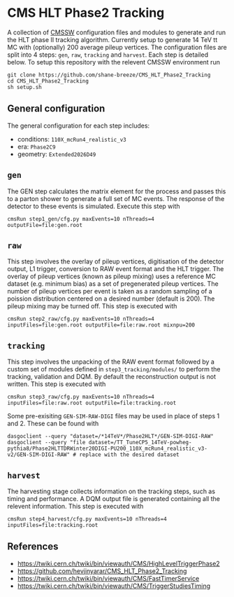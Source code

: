 # CMS HLT Phase2 Tracking

A collection of [CMSSW](https://github.com/cms-sw/cmssw) configuration files
and modules to generate and run the HLT phase II tracking algorithm. Currently
setup to generate 14 TeV tt MC with (optionally) 200 average pileup vertices.
The configuration files are split into 4 steps: `gen`, `raw`, `tracking` and
`harvest`. Each step is detailed below. To setup this repository with the
relevent CMSSW environment run

```
git clone https://github.com/shane-breeze/CMS_HLT_Phase2_Tracking
cd CMS_HLT_Phase2_Tracking
sh setup.sh
```

## General configuration

The general configuration for each step includes:

* conditions: `110X_mcRun4_realistic_v3`
* era: `Phase2C9`
* geometry: `Extended2026D49`


## `gen`

The GEN step calculates the matrix element for the process and passes this to
a parton shower to generate a full set of MC events. The response of the
detector to these events is simulated. Execute this step with

```
cmsRun step1_gen/cfg.py maxEvents=10 nThreads=4 outputFile=file:gen.root
```

## `raw`

This step involves the overlay of pileup vertices, digitisation of the detector
output, L1 trigger, conversion to RAW event format and the HLT trigger. The
overlay of pileup vertices (known as pileup mixing) uses a reference MC dataset
(e.g. minimum bias) as a set of pregenerated pileup vertices. The number of
pileup vertices per event is taken as a random sampling of a poission
distribution centered on a desired number (default is 200). The pileup mixing
may be turned off. This step is executed with

```
cmsRun step2_raw/cfg.py maxEvents=10 nThreads=4 inputFiles=file:gen.root outputFile=file:raw.root mixnpu=200
```

## `tracking`

This step involves the unpacking of the RAW event format followed by a custom
set of modules defined in `step3_tracking/modules/` to perform the tracking,
validation and DQM. By default the reconstruction output is not written. This
step is executed with

```
cmsRun step3_raw/cfg.py maxEvents=10 nThreads=4 inputFiles=file:raw.root outputFile=file:tracking.root
```

Some pre-exisiting `GEN-SIM-RAW-DIGI` files may be used in place of steps 1 and
2. These can be found with

```
dasgoclient --query "dataset=/*14TeV*/Phase2HLT*/GEN-SIM-DIGI-RAW"
dasgoclient --query "file dataset=/TT_TuneCP5_14TeV-powheg-pythia8/Phase2HLTTDRWinter20DIGI-PU200_110X_mcRun4_realistic_v3-v2/GEN-SIM-DIGI-RAW" # replace with the desired dataset
```

## `harvest`

The harvesting stage collects information on the tracking steps, such as timing
and performance. A DQM output file is generated containing all the relevent
information. This step is executed with

```
cmsRun step4_harvest/cfg.py maxEvents=10 nThreads=4 inputFiles=file:tracking.root
```

## References

* <https://twiki.cern.ch/twiki/bin/viewauth/CMS/HighLevelTriggerPhase2>
* <https://github.com/hevjinyarar/CMS_HLT_Phase2_Tracking>
* <https://twiki.cern.ch/twiki/bin/viewauth/CMS/FastTimerService>
* <https://twiki.cern.ch/twiki/bin/viewauth/CMS/TriggerStudiesTiming>
